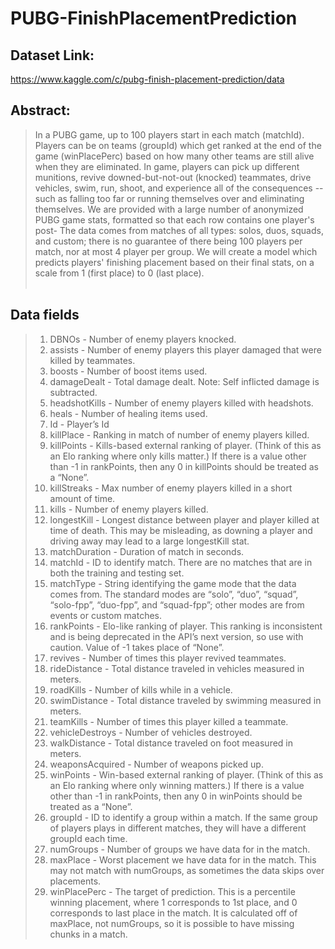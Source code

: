 # PUBG-FinishPlacementPrediction

## Dataset Link:
https://www.kaggle.com/c/pubg-finish-placement-prediction/data

## Abstract:<br>
>In a PUBG game, up to 100 players start in each match (matchId). Players can be on teams (groupId) which get ranked at the end of the game (winPlacePerc) based on how many other teams are still alive when they are eliminated. In game, players can pick up different munitions, revive downed-but-not-out (knocked) teammates, drive vehicles, swim, run, shoot, and experience all of the consequences -- such as falling too far or running themselves over and eliminating themselves.
>We are provided with a large number of anonymized PUBG game stats, formatted so that each row contains one player's post- The data comes from matches of all types: solos, duos, squads, and custom; there is no guarantee of there being 100 players per match, nor at most 4 player per group.
>We will create a model which predicts players' finishing placement based on their final stats, on a scale from 1 (first place) to 0 (last place).<br><br>


## Data fields<br>
>1. DBNOs - Number of enemy players knocked.<br>
>2. assists - Number of enemy players this player damaged that were killed by teammates.<br>
>3. boosts - Number of boost items used.<br>
>4. damageDealt - Total damage dealt. Note: Self inflicted damage is subtracted.<br>
>5. headshotKills - Number of enemy players killed with headshots.<br>
>6. heals - Number of healing items used.<br>
>8. Id - Player’s Id<br>
>9. killPlace - Ranking in match of number of enemy players killed.<br>
>10. killPoints - Kills-based external ranking of player. (Think of this as an Elo ranking where only kills matter.) If there is a value other than -1 in rankPoints, then any 0 in killPoints should be treated as a “None”.<br>
>11. killStreaks - Max number of enemy players killed in a short amount of time.<br>
>12. kills - Number of enemy players killed.<br>
>13. longestKill - Longest distance between player and player killed at time of death. This may be misleading, as downing a player and driving away may lead to a large longestKill stat.<br>
>14. matchDuration - Duration of match in seconds.<br>
>15. matchId - ID to identify match. There are no matches that are in both the training and testing set.<br>
>16. matchType - String identifying the game mode that the data comes from. The standard modes are “solo”, “duo”, “squad”, “solo-fpp”, “duo-fpp”, and “squad-fpp”; other modes are from events or custom matches.<br>
>17. rankPoints - Elo-like ranking of player. This ranking is inconsistent and is being deprecated in the API’s next version, so use with caution. Value of -1 takes place of “None”.<br>
>18. revives - Number of times this player revived teammates.<br>
>19. rideDistance - Total distance traveled in vehicles measured in meters.<br>
>20. roadKills - Number of kills while in a vehicle.<br>
>21. swimDistance - Total distance traveled by swimming measured in meters.<br>
>22. teamKills - Number of times this player killed a teammate.<br>
>23. vehicleDestroys - Number of vehicles destroyed.<br>
>24. walkDistance - Total distance traveled on foot measured in meters.<br>
>25. weaponsAcquired - Number of weapons picked up.<br>
>26. winPoints - Win-based external ranking of player. (Think of this as an Elo ranking where only winning matters.) If there is a value other than -1 in rankPoints, then any 0 in winPoints should be treated as a “None”.<br>
>27. groupId - ID to identify a group within a match. If the same group of players plays in different matches, they will have a different groupId each time.<br>
>28. numGroups - Number of groups we have data for in the match.<br>
>29. maxPlace - Worst placement we have data for in the match. This may not match with numGroups, as sometimes the data skips over placements.<br>
>30. winPlacePerc - The target of prediction. This is a percentile winning placement, where 1 corresponds to 1st place, and 0 corresponds to last place in the match. It is calculated off of maxPlace, not numGroups, so it is possible to have missing chunks in a match.<br>

